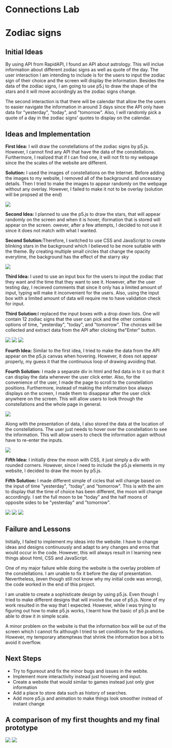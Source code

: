 # Connections Lab
<h1> Zodiac signs </h1>
<h2> Initial Ideas </h2>
<p>By using API from RapidAPI, I found an API about astrology. This will inclue information about different zodiac signs as well as quote of the day.
The user interaction I am intending to include is for the users to input the zodiac sign of their choice and the screen will display the information. Besides the data of the zodiac signs, I am going to use p5.j to draw the shape of the stars and it will move accordingly as the zodiac signs change. 
<p>The second interaction is that there will be calendar that allow the the users to easier navigate the information in around 3 days since the API only have data for "yesterday", "today", and "tomorrow". Also, I will randomly pick a quote of a day in the zodiac signs' quotes to display on the calendar.</p>

<h2> Ideas and Implementation </h2>
<p><b>First Idea:</b> I will draw the constellations of the zodiac signs by p5.js. However, I cannot find any API that have the data of the constellations. Furthermore, I realized that if I can find one, it will not fit to my webpage since the the scales of the website are different.</p>
<p><b>Solution:</b> I used the images of constellations on the Internet. Before adding the images to my website, I removed all of the background and uncessary details. Then I tried to make the images to appear randomly on the webpage without any overlay. However, I failed to make it not to be overlay (solution will be propsed at the end)</p>

<img src="first.png">

<p><b>Second Idea:</b> I planned to use the p5.js to draw the stars, that will appear randomly on the screen and when it is hover, iformation that is stored will appear on the screen. owever, after a few attempts, I decided to not use it since it does not match with what I wanted.</p> 
<p><b>Second Solution:</b>Therefore, I switched to use CSS and JavaScript to create blinking stars in the background which I believed to be more suitable with the theme. By creating multiple small circles that change the opacity everytime, the background has the effect of the starry sky</p> 
<img src="second.png">

<p><b>Third Idea:</b> I used to use an input box for the users to input the zodiac that they want and the time that they want to see it. However, after the user testing day, I recieved comments that since it only has a limited amount of input, typing will make it inconvenient for the users. Also, using the input box with a limited amount of data will require me to have validation check for input.</p>
<p><b>Third Solution:</b>I replaced the input boxes with a drop down lists. One will contain 12 zodiac signs that the user can pick and the other contains options of time, "yesterday", "today", and "tomorrow". The choices will be collected and extract data from the API after clicking the"Enter" button.</p>
  
<img src="third1.png">
<img src="third2.png">
<img src="third3.png">
  
<p><b>Fourth Idea:</b> Similar to the first idea, I tried to make the data from the API appear on the p5.js canvas when hovering. However, it does not appear properly, my guess it that the continuous loop of drawing avoiding that.</p>
<p><b>Fourth Solution:</b> I made a separate div in html and fed data in to it so that it can display the data whenever the user click enter. Also, for the convenience of the user, I made the page to scroll to the constellation positions. Furthermore, instead of making the information box always displays on the screen, I made them to disappear after the user click anywhere on the screen. This will allow users to look through the constellations and the whole page in general.</p>
  
<img src="fourth.png">
  
 <p>Along with the presentation of data, I also stored the data at the location of the constellations. The user just needs to hover over the constellation to see the information. This will allow users to check the information again without have to re-enter the inputs.</p>
 
 <img src="fifth.png">
 
<p><b>Fifth Idea:</b> I initially drew the moon with CSS, it just simply a div with rounded corners. However, since I need to include the p5.js elements in my website, I decided to draw the moon by p5.js.
<p><b>Fifth Solution:</b> I made different simple of cicles that will change based on the input of time "yesterday", "today", and "tomorrow". This is with the aim to display that the time of choice has been different, the moon will change accordingly. I set the full moon to be "today" and the half moons of opposite sides to be "yesterday" and "tomorrow".</p>

<img src="sixth1.png">
<img src="sixth2.png">
<img src="sixth3.png">

<h2> Failure and Lessons </h2>
<p>Initially, I failed to implement my ideas into the website. I have to change ideas and designs continuously and adapt to any changes and erros that would occur in the code. However, this will always result in I learning new things about html, CSS and JavaScript.</p>
<p>One of my major failure while doing the website is the overlay problem of the constellations. I am unable to fix it before the day of presentation. Nevertheless, (even though still not know why my initial code was wrong), the code worked in the end of this project.</p>
<p>I am unable to create a sophisticate design by using p5.js. Even though I tried to make different designs that will involve the use of p5.js. None of my work resulted in the way that I expected. However, while I was trying to figuring out how to make p5.js works, I learnt how the basic of p5.js and be able to draw it in simple scale.</p>
<p>A minor problem on the website is that the information box will be out of the screen which I cannot fix although I tried to set conditions for the postions. However, my temporary attemptwas that shrink the information box a bit to avoid it overflow.</p>

<h2> Next Steps </h2>
<ul>
  <li>Try to figureout and fix the minor bugs and issues in the webite.</li>
  <li>Implement more interactivity instead just hovering and input.</li>
  <li>Create a website that would similar to games instead just only give information</li>
  <li>Add a place to store data such as history of searches.</li>
  <li>Add more p5.js and animation to make things look smoother instead of instant change</li>
</ul>

<h2> A comparison of my first thoughts and my final prototype </h2>
<img src="wireframe.png">
<img src="fullpage.png">
